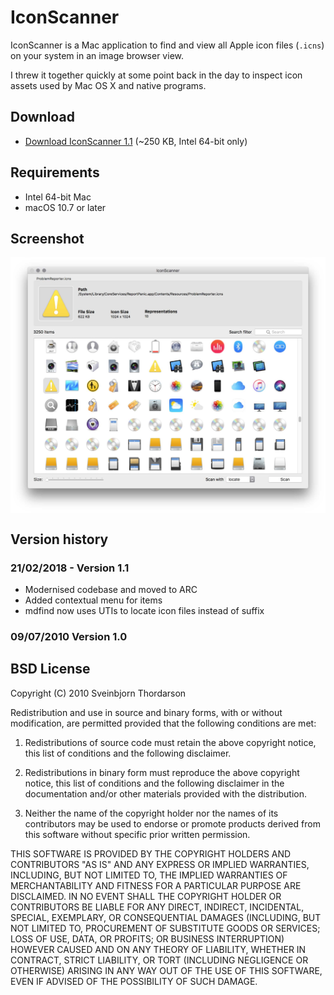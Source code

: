 # IconScanner

IconScanner is a Mac application to find and view all Apple icon files (`.icns`) on your system in an image browser view.

I threw it together quickly at some point back in the day to inspect icon assets used by Mac OS X and native programs.

## Download

* [Download IconScanner 1.1](http://sveinbjorn.org/files/software/IconScanner.zip) (~250 KB, Intel 64-bit only)

## Requirements

* Intel 64-bit Mac
* macOS 10.7 or later

## Screenshot

<img src="screenshot.jpg" align="center">

## Version history

### 21/02/2018 - Version 1.1

* Modernised codebase and moved to ARC
* Added contextual menu for items
* mdfind now uses UTIs to locate icon files instead of suffix

###  09/07/2010 Version 1.0

## BSD License

Copyright (C) 2010 Sveinbjorn Thordarson

Redistribution and use in source and binary forms, with or without modification,
are permitted provided that the following conditions are met:

1. Redistributions of source code must retain the above copyright notice, this
list of conditions and the following disclaimer.

2. Redistributions in binary form must reproduce the above copyright notice, this
list of conditions and the following disclaimer in the documentation and/or other
materials provided with the distribution.

3. Neither the name of the copyright holder nor the names of its contributors may
be used to endorse or promote products derived from this software without specific
prior written permission.

THIS SOFTWARE IS PROVIDED BY THE COPYRIGHT HOLDERS AND CONTRIBUTORS "AS IS" AND
ANY EXPRESS OR IMPLIED WARRANTIES, INCLUDING, BUT NOT LIMITED TO, THE IMPLIED
WARRANTIES OF MERCHANTABILITY AND FITNESS FOR A PARTICULAR PURPOSE ARE DISCLAIMED.
IN NO EVENT SHALL THE COPYRIGHT HOLDER OR CONTRIBUTORS BE LIABLE FOR ANY DIRECT,
INDIRECT, INCIDENTAL, SPECIAL, EXEMPLARY, OR CONSEQUENTIAL DAMAGES (INCLUDING, BUT
NOT LIMITED TO, PROCUREMENT OF SUBSTITUTE GOODS OR SERVICES; LOSS OF USE, DATA, OR
PROFITS; OR BUSINESS INTERRUPTION) HOWEVER CAUSED AND ON ANY THEORY OF LIABILITY,
WHETHER IN CONTRACT, STRICT LIABILITY, OR TORT (INCLUDING NEGLIGENCE OR OTHERWISE)
ARISING IN ANY WAY OUT OF THE USE OF THIS SOFTWARE, EVEN IF ADVISED OF THE
POSSIBILITY OF SUCH DAMAGE.

